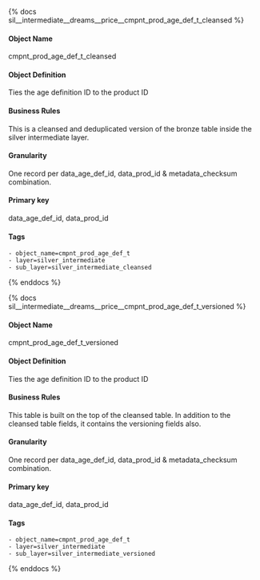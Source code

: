 {% docs sil__intermediate__dreams__price__cmpnt_prod_age_def_t_cleansed %}

#### Object Name
cmpnt_prod_age_def_t_cleansed

#### Object Definition
Ties the age definition ID to the product ID

#### Business Rules
This is a cleansed and deduplicated version of the bronze table inside the silver intermediate layer.

#### Granularity
One record per data_age_def_id, data_prod_id & metadata_checksum combination.

#### Primary key
data_age_def_id, data_prod_id

#### Tags
    - object_name=cmpnt_prod_age_def_t
    - layer=silver_intermediate
    - sub_layer=silver_intermediate_cleansed

{% enddocs %}

{% docs sil__intermediate__dreams__price__cmpnt_prod_age_def_t_versioned %}

#### Object Name
cmpnt_prod_age_def_t_versioned

#### Object Definition
Ties the age definition ID to the product ID

#### Business Rules
This table is built on the top of the cleansed table. In addition to the cleansed table fields, it contains the versioning fields also.

#### Granularity
One record per data_age_def_id, data_prod_id & metadata_checksum combination.

#### Primary key
data_age_def_id, data_prod_id

#### Tags
    - object_name=cmpnt_prod_age_def_t
    - layer=silver_intermediate
    - sub_layer=silver_intermediate_versioned

{% enddocs %}